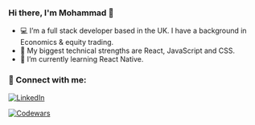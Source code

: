### Hi there, I'm Mohammad 👋

- 💻 I’m a full stack developer based in the UK. I have a background in Economics & equity trading.
- 🔭 My biggest technical strengths are React, JavaScript and CSS. 
- 🌱 I’m currently learning React Native. 

### 🤝 Connect with me:

[![LinkedIn](https://img.shields.io/badge/LinkedIn-0077B5?style=for-the-badge&logo=linkedin&logoColor=white)](https://www.linkedin.com/in/mzcoder7/)

[![Codewars](https://www.codewars.com/users/mz0121coder/badges/small)](https://www.codewars.com/users/mz0121coder)


<!-- [![Twitter](https://img.shields.io/badge/Twitter-1DA1F2?style=for-the-badge&logo=twitter&logoColor=white)](https://twitter.com/mzcoder7) -->
<!-- ## &#x1f4c8; GitHub Stats -->
<!-- ![MZ's GitHub stats](https://github-readme-stats.vercel.app/api?username=mz0121coder&show_icons=true&theme=tokyonight) -->
<!--
**mz0121coder/mz0121coder** is a ✨ _special_ ✨ repository because its `README.md` (this file) appears on your GitHub profile.

Here are some ideas to get you started:

- 🔭 I’m currently working on ...
- 🌱 I’m currently learning ...
- 👯 I’m looking to collaborate on ...
- 🤔 I’m looking for help with ...
- 💬 Ask me about ...
- 📫 How to reach me: ...
- 😄 Pronouns: ...
- ⚡ Fun fact: ...
-->
